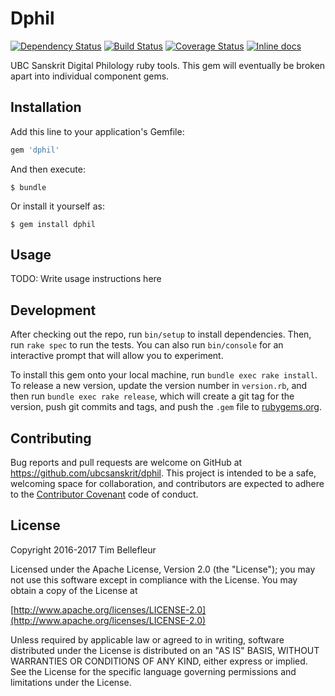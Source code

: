 # Dphil

[![Dependency Status](https://gemnasium.com/badges/github.com/ubcsanskrit/dphil.svg)](https://gemnasium.com/github.com/ubcsanskrit/dphil)
[![Build Status](https://travis-ci.org/ubcsanskrit/dphil.svg?branch=master)](https://travis-ci.org/ubcsanskrit/dphil)
[![Coverage Status](https://coveralls.io/repos/github/ubcsanskrit/dphil/badge.svg?branch=master)](https://coveralls.io/github/ubcsanskrit/dphil?branch=master)
[![Inline docs](http://inch-ci.org/github/ubcsanskrit/dphil.svg?branch=master)](http://inch-ci.org/github/ubcsanskrit/dphil)

UBC Sanskrit Digital Philology ruby tools. This gem will eventually be broken apart into individual component gems.

## Installation

Add this line to your application's Gemfile:

```ruby
gem 'dphil'
```

And then execute:

    $ bundle

Or install it yourself as:

    $ gem install dphil

## Usage

TODO: Write usage instructions here

## Development

After checking out the repo, run `bin/setup` to install dependencies. Then, run `rake spec` to run the tests. You can also run `bin/console` for an interactive prompt that will allow you to experiment.

To install this gem onto your local machine, run `bundle exec rake install`. To release a new version, update the version number in `version.rb`, and then run `bundle exec rake release`, which will create a git tag for the version, push git commits and tags, and push the `.gem` file to [rubygems.org](https://rubygems.org).

## Contributing

Bug reports and pull requests are welcome on GitHub at https://github.com/ubcsanskrit/dphil. This project is intended to be a safe, welcoming space for collaboration, and contributors are expected to adhere to the [Contributor Covenant](http://contributor-covenant.org) code of conduct.


## License

Copyright 2016-2017 Tim Bellefleur

Licensed under the Apache License, Version 2.0 (the "License");
you may not use this software except in compliance with the License.
You may obtain a copy of the License at

[http://www.apache.org/licenses/LICENSE-2.0](http://www.apache.org/licenses/LICENSE-2.0)

Unless required by applicable law or agreed to in writing, software
distributed under the License is distributed on an "AS IS" BASIS,
WITHOUT WARRANTIES OR CONDITIONS OF ANY KIND, either express or implied.
See the License for the specific language governing permissions and
limitations under the License.
